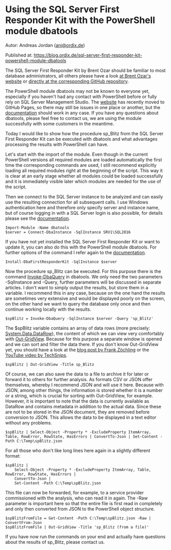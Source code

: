 # Using the SQL Server First Responder Kit with the PowerShell module dbatools

Autor: Andreas Jordan (anj@ordix.de)

Published at: https://blog.ordix.de/sql-server-first-responder-kit-powershell-module-dbatools


The SQL Server First Responder Kit by Brent Ozar should be familiar to most database administrators, all others please have a look [at Brent Ozar's website](https://www.brentozar.com/first-aid/) or [directly at the corresponding GitHub repository](https://github.com/BrentOzarULTD/SQL-Server-First-Responder-Kit).

The PowerShell module dbatools may not be known to everyone yet, especially if you haven't had any contact with PowerShell before or fully rely on SQL Server Management Studio. The [website](https://dbatools.io/) has recently moved to GitHub Pages, so there may still be issues in one place or another, but the [documentation](https://docs.dbatools.io/) should work in any case. If you have any questions about dbatools, please feel free to contact us, we are using the module successfully with some customers in the meantime.

Today I would like to show how the procedure sp_Blitz from the SQL Server First Responder Kit can be executed with dbatools and what advantages processing the results with PowerShell can have.

Let's start with the import of the module. Even though in the current PowerShell versions all required modules are loaded automatically the first time the corresponding commands are used, I still recommend explicitly loading all required modules right at the beginning of the script. This way it is clear at an early stage whether all modules could be loaded successfully and it is immediately visible later which modules are needed for the use of the script.

Then we connect to the SQL Server instance to be analyzed and can easily use the resulting connection for all subsequent calls. I use Windows authentication here and therefore only specify server and instance name, but of course logging in with a SQL Server login is also possible, for details please see the [documentation](https://docs.dbatools.io/#Connect-DbaInstance). 

    Import-Module -Name dbatools
	$server = Connect-DbaInstance -SqlInstance SRV1\SQL2016

If you have not yet installed the SQL Server First Responder Kit or want to update it, you can also do this with the PowerShell module dbatools. For further options of the command I refer again to the [documentation](https://docs.dbatools.io/#Install-DbaFirstResponderKit).

	Install-DbaFirstResponderKit -SqlInstance $server

Now the procedure sp_Blitz can be executed. For this purpose there is the command [Invoke-DbaQuery](https://docs.dbatools.io/#Invoke-DbaQuery) in dbatools. We only need the two parameters -SqlInstance and -Query, further parameters will be discussed in separate articles. I don't want to simply output the results, but store them in a variable. I recommend this in any case, because on the one hand the results are sometimes very extensive and would be displayed poorly on the screen, on the other hand we want to query the database only once and then continue working locally with the results.

	$spBlitz = Invoke-DbaQuery -SqlInstance $server -Query 'sp_Blitz'

The $spBlitz variable contains an array of data rows (more precisely: [System.Data.DataRow](https://docs.microsoft.com/en-us/dotnet/api/system.data.datarow)), the content of which we can view very comfortably with [Out-GridView](https://docs.microsoft.com/en-us/powershell/module/microsoft.powershell.utility/out-gridview). Because for this purpose a separate window is opened and we can sort and filter the data there. If you don't know Out-GridView yet, you should have a look at the [blog post by Frank Zöchling](https://www.frankysweb.de/powershell-out-gridview-fuer-die-darstellung-von-daten/) or the [YouTube video by TechSnips](https://www.youtube.com/watch?v=l7DDM4lPUQY&ab_channel=TechSnips).

	$spBlitz | Out-GridView -Title sp_Blitz

Of course, we can also save the data to a file to archive it for later or forward it to others for further analysis. As formats CSV or JSON offer themselves, whereby I recommend JSON and will use it here. Because with JSON, among other things, the information is stored whether it is a number or a string, which is crucial for sorting with Out-GridView, for example. However, it is important to note that the data is currently available as DataRow and contains metadata in addition to the actual data. Since these are not to be stored in the JSON document, they are removed before conversion to JSON. This allows the data to be displayed in a text editor without any problems.

	$spBlitz | Select-Object -Property * -ExcludeProperty ItemArray, Table, RowError, RowState, HasErrors | ConvertTo-Json | Set-Content -Path C:\Temp\spBlitz.json

For all those who don't like long lines here again in a slightly different format:

	$spBlitz | 
		Select-Object -Property * -ExcludeProperty ItemArray, Table, RowError, RowState, HasErrors | 
		ConvertTo-Json | 
		Set-Content -Path C:\Temp\spBlitz.json

This file can now be forwarded, for example, to a service provider commissioned with the analysis, who can read it in again. The -Raw parameter is important here so that the entire file is first read in completely and only then converted from JSON to the PowerShell object structure.

	$spBlitzFromFile = Get-Content -Path C:\Temp\spBlitz.json -Raw | ConvertFrom-Json
	$spBlitzFromFile | Out-GridView -Title 'sp_Blitz (from a file)'

If you have now run the commands on your end and actually have questions about the results of sp_Blitz, please contact us.
